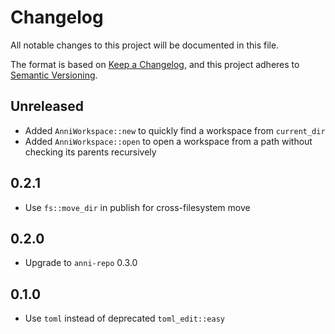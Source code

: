# Changelog

All notable changes to this project will be documented in this file.

The format is based on [Keep a Changelog](https://keepachangelog.com/en/1.0.0/),
and this project adheres to [Semantic Versioning](https://semver.org/spec/v2.0.0.html).

## Unreleased

- Added `AnniWorkspace::new` to quickly find a workspace from `current_dir`
- Added `AnniWorkspace::open` to open a workspace from a path without checking its parents recursively

## 0.2.1

- Use `fs::move_dir` in publish for cross-filesystem move

## 0.2.0

- Upgrade to `anni-repo` 0.3.0

## 0.1.0

- Use `toml` instead of deprecated `toml_edit::easy`
